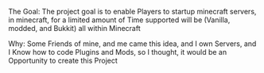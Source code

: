 The Goal: The project goal is to enable Players to startup minecraft servers, in minecraft, for a limited amount of Time supported will be (Vanilla, modded, and Bukkit) all within Minecraft

Why: Some Friends of mine, and me came this idea, and I own Servers, and I Know how to code Plugins and Mods, so I thought, it would be an Opportunity to create this Project
